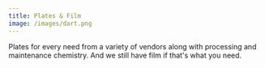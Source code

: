 ```yaml
---
title: Plates & Film
image: /images/dart.png
---
```

Plates for every need from a variety of vendors along with processing and maintenance chemistry. And we still have film if that's what you need.
